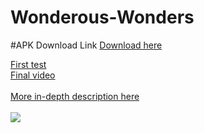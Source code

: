 # Wonderous-Wonders
#APK Download Link <a href="http://www.kaylajklab.com/uploads/1/3/0/4/130464583/wonderous_wonders.apk">Download here</a>

<a href="https://www.youtube.com/watch?v=bQs8FI1QNdw&list=PLnU4YXGfKR2otREzE2BTJK04Rbx-j5GoF&index=6&ab_channel=CallisteVariks"> First test </a>
<br>
<a href="https://www.youtube.com/watch?v=pIZy88mfih0&list=PLnU4YXGfKR2otREzE2BTJK04Rbx-j5GoF&index=6&ab_channel=CallisteVariks"> Final video </a>
<br><br>
<a href="https://www.kaylajklab.com/wonderours-wonders.html"> More in-depth description here </a>
<br><br>
<img src="https://www.kaylajklab.com/uploads/1/3/0/4/130464583/mix-wonderous-wonders-earthscene_orig.png"/>
